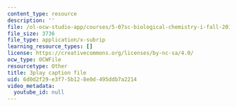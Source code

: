 ```yaml
---
content_type: resource
description: ''
file: /ol-ocw-studio-app/courses/5-07sc-biological-chemistry-i-fall-2013/6d0d2f29e3f75b128e0d495ddb7a2214_GrrEdi84cV4.vtt
file_size: 3736
file_type: application/x-subrip
learning_resource_types: []
license: https://creativecommons.org/licenses/by-nc-sa/4.0/
ocw_type: OCWFile
resourcetype: Other
title: 3play caption file
uid: 6d0d2f29-e3f7-5b12-8e0d-495ddb7a2214
video_metadata:
  youtube_id: null
---
```

